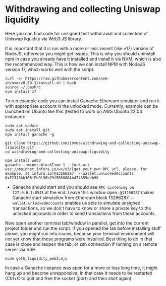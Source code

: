 # Withdrawing and collecting Uniswap liquidity
Here you can find code for unsigned test withdrawal and collection of Uniswap liquidity via Web3.JS library.

It is important that it is run with a more or less recent (like v17) version of NodeJS, otherwise you might get issues. This is why you should uninstall npm in case you already have it installed and install it via NVM, which is also the recommended way. This is how we can install NPM with NodeJS version 17, which works well with the script.

```
curl -o- https://raw.githubusercontent.com/nvm-sh/nvm/v0.39.1/install.sh | bash
source ~/.bashrc
nvm install 17
```

To run example code you can install Ganache Ethereum simulator and run it with appropriate account in the unlocked mode. Currently, example can be launched on Ubuntu like this (tested to work on AWS Ubuntu 22.04 instance):

```
sudo apt update
sudo apt install git
npm install ganache -g

git clone https://github.com/ibmua/withdrawing-and-collecting-uniswap-liquidity.git
cd withdrawing-and-collecting-uniswap-liquidity

npm install web3 
ganache --miner.blockTime 1 --fork.url wss://mainnet.infura.io/ws/v3/[get your own RPC url, please, for example, at infura.io]@13266287  --wallet.unlockedAccounts 0xE2313Ab106fFb9196b29f5B8880Ab474355deb90
```

- Ganache should start and you should see `RPC Listening on 127.0.0.1:8545` at the end. Leave this window open.
`@13266287` makes Ganache start simulation from Ethereum block 13266287. `--wallet.unlockedAccounts` enables us able to simulate unsigned transactions, so we don't have to know or share a private key to the unlocked accounts in order to send transactions from these accounts.


Now open another terminal tab/window in parallel, get into the current project folder and run the script. If you opened the tab before installing stuff above, you might run into issues, because your terminal environment will not yet know that those programs were installed. Best thing to do in that case is close and reopen the tab, or ssh connection if running on a remote server via SSH.
```
node geth_liquidity_web3.mjs
```

In case a Ganache instance was open for a more or less long time, it might hang up and become unresponsive. In that case it needs to be restarted (Ctrl+C to quit and free the socket (port) and then start again).
